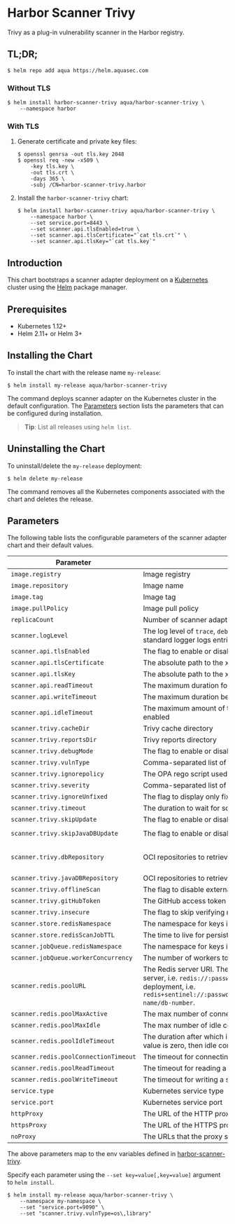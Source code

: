 # Harbor Scanner Trivy

Trivy as a plug-in vulnerability scanner in the Harbor registry.

## TL;DR;

```
$ helm repo add aqua https://helm.aquasec.com
```

### Without TLS

```
$ helm install harbor-scanner-trivy aqua/harbor-scanner-trivy \
    --namespace harbor
```

### With TLS

1. Generate certificate and private key files:
   ```
   $ openssl genrsa -out tls.key 2048
   $ openssl req -new -x509 \
       -key tls.key \
       -out tls.crt \
       -days 365 \
       -subj /CN=harbor-scanner-trivy.harbor
   ```
2. Install the `harbor-scanner-trivy` chart:
   ```
   $ helm install harbor-scanner-trivy aqua/harbor-scanner-trivy \
       --namespace harbor \
       --set service.port=8443 \
       --set scanner.api.tlsEnabled=true \
       --set scanner.api.tlsCertificate="`cat tls.crt`" \
       --set scanner.api.tlsKey="`cat tls.key`"
   ```

## Introduction

This chart bootstraps a scanner adapter deployment on a [Kubernetes](http://kubernetes.io) cluster using the
[Helm](https://helm.sh) package manager.

## Prerequisites

- Kubernetes 1.12+
- Helm 2.11+ or Helm 3+

## Installing the Chart

To install the chart with the release name `my-release`:

```
$ helm install my-release aqua/harbor-scanner-trivy
```

The command deploys scanner adapter on the Kubernetes cluster in the default configuration. The [Parameters](#parameters)
section lists the parameters that can be configured during installation.

> **Tip**: List all releases using `helm list`.

## Uninstalling the Chart

To uninstall/delete the `my-release` deployment:

```
$ helm delete my-release
```

The command removes all the Kubernetes components associated with the chart and deletes the release.

## Parameters

The following table lists the configurable parameters of the scanner adapter chart and their default values.

| Parameter                             | Description                                                                                                                                                                                                                                                                        | Default                                                                  |
|---------------------------------------|------------------------------------------------------------------------------------------------------------------------------------------------------------------------------------------------------------------------------------------------------------------------------------|--------------------------------------------------------------------------|
| `image.registry`                      | Image registry                                                                                                                                                                                                                                                                     | `docker.io`                                                              |
| `image.repository`                    | Image name                                                                                                                                                                                                                                                                         | `aquasec/harbor-scanner-trivy`                                           |
| `image.tag`                           | Image tag                                                                                                                                                                                                                                                                          | `{TAG_NAME}`                                                             |
| `image.pullPolicy`                    | Image pull policy                                                                                                                                                                                                                                                                  | `IfNotPresent`                                                           |
| `replicaCount`                        | Number of scanner adapter Pods to run                                                                                                                                                                                                                                              | `1`                                                                      |
| `scanner.logLevel`                    | The log level of `trace`, `debug`, `info`, `warn`, `warning`, `error`, `fatal` or `panic`. The standard logger logs entries with that level or anything above it                                                                                                                   | `info`                                                                   |
| `scanner.api.tlsEnabled`              | The flag to enable or disable TLS for HTTP                                                                                                                                                                                                                                         | `true`                                                                   |
| `scanner.api.tlsCertificate`          | The absolute path to the x509 certificate file                                                                                                                                                                                                                                     |                                                                          |
| `scanner.api.tlsKey`                  | The absolute path to the x509 private key file                                                                                                                                                                                                                                     |                                                                          |
| `scanner.api.readTimeout`             | The maximum duration for reading the entire request, including the body                                                                                                                                                                                                            | `15s`                                                                    |
| `scanner.api.writeTimeout`            | The maximum duration before timing out writes of the response                                                                                                                                                                                                                      | `15s`                                                                    |
| `scanner.api.idleTimeout`             | The maximum amount of time to wait for the next request when keep-alives are enabled                                                                                                                                                                                               | `60s`                                                                    |
| `scanner.trivy.cacheDir`              | Trivy cache directory                                                                                                                                                                                                                                                              | `/home/scanner/.cache/trivy`                                             |
| `scanner.trivy.reportsDir`            | Trivy reports directory                                                                                                                                                                                                                                                            | `/home/scanner/.cache/reports`                                           |
| `scanner.trivy.debugMode`             | The flag to enable or disable Trivy debug mode                                                                                                                                                                                                                                     | `false`                                                                  |
| `scanner.trivy.vulnType`              | Comma-separated list of vulnerability types. Possible values are `os` and `library`.                                                                                                                                                                                               | `os,library`                                                             |
| `scanner.trivy.ignorepolicy`          | The OPA rego script used by Trivy to evaluate each vulnerability                                                                                                                                                                                                                   | `     `                                                                  |
| `scanner.trivy.severity`              | Comma-separated list of vulnerabilities severities to be displayed                                                                                                                                                                                                                 | `UNKNOWN,LOW,MEDIUM,HIGH,CRITICAL`                                       |
| `scanner.trivy.ignoreUnfixed`         | The flag to display only fixed vulnerabilities                                                                                                                                                                                                                                     | `false`                                                                  |
| `scanner.trivy.timeout`               | The duration to wait for scan completion                                                                                                                                                                                                                                           | `5m0s`                                                                   |
| `scanner.trivy.skipUpdate`            | The flag to enable or disable Trivy DB downloads from GitHub                                                                                                                                                                                                                       | `false`                                                                  |
| `scanner.trivy.skipJavaDBUpdate`      | The flag to enable or disable Trivy Java DB downloads from GitHub                                                                                                                                                                                                                  | `mirror.gcr.io/aquasec/trivy-db,ghcr.io/aquasecurity/trivy-db`           |
| `scanner.trivy.dbRepository`          | OCI repositories to retrieve the trivy vulnerability database from                                                                                                                                                                                                                 | `mirror.gcr.io/aquasec/trivy-java-db,ghcr.io/aquasecurity/trivy-java-db` |
| `scanner.trivy.javaDBRepository`      | OCI repositories to retrieve the Java trivy vulnerability database from                                                                                                                                                                                                            | `false`                                                                  |
| `scanner.trivy.offlineScan`           | The flag to disable external API requests to identify dependencies                                                                                                                                                                                                                 | `false`                                                                  |
| `scanner.trivy.gitHubToken`           | The GitHub access token to download Trivy DB                                                                                                                                                                                                                                       |                                                                          |
| `scanner.trivy.insecure`              | The flag to skip verifying registry certificate                                                                                                                                                                                                                                    | `false`                                                                  |
| `scanner.store.redisNamespace`        | The namespace for keys in the Redis store                                                                                                                                                                                                                                          | `harbor.scanner.trivy:store`                                             |
| `scanner.store.redisScanJobTTL`       | The time to live for persisting scan jobs and associated scan reports                                                                                                                                                                                                              | `1h`                                                                     |
| `scanner.jobQueue.redisNamespace`     | The namespace for keys in the scan jobs queue backed by Redis                                                                                                                                                                                                                      | `harbor.scanner.trivy:job-queue`                                         |
| `scanner.jobQueue.workerConcurrency`  | The number of workers to spin-up for a jobs queue                                                                                                                                                                                                                                  | `1`                                                                      |
| `scanner.redis.poolURL`               | The Redis server URI. The URI supports schemas to connect to a standalone Redis server, i.e. `redis://:password@standalone_host:port/db-number` and Redis Sentinel deployment, i.e. `redis+sentinel://:password@sentinel_host1:port1,sentinel_host2:port2/monitor-name/db-number`. |
| `scanner.redis.poolMaxActive`         | The max number of connections allocated by the Redis connection pool                                                                                                                                                                                                               | `5`                                                                      |
| `scanner.redis.poolMaxIdle`           | The max number of idle connections in the Redis connection pool                                                                                                                                                                                                                    | `5`                                                                      |
| `scanner.redis.poolIdleTimeout`       | The duration after which idle connections to the Redis server are closed. If the value is zero, then idle connections are not closed.                                                                                                                                              | `5m`                                                                     |
| `scanner.redis.poolConnectionTimeout` | The timeout for connecting to the Redis server                                                                                                                                                                                                                                     | `1s`                                                                     |
| `scanner.redis.poolReadTimeout`       | The timeout for reading a single Redis command reply                                                                                                                                                                                                                               | `1s`                                                                     |
| `scanner.redis.poolWriteTimeout`      | The timeout for writing a single Redis command                                                                                                                                                                                                                                     | `1s`                                                                     |
| `service.type`                        | Kubernetes service type                                                                                                                                                                                                                                                            | `ClusterIP`                                                              |
| `service.port`                        | Kubernetes service port                                                                                                                                                                                                                                                            | `8080`                                                                   |
| `httpProxy`                           | The URL of the HTTP proxy server                                                                                                                                                                                                                                                   |                                                                          |
| `httpsProxy`                          | The URL of the HTTPS proxy server                                                                                                                                                                                                                                                  |                                                                          |
| `noProxy`                             | The URLs that the proxy settings do not apply to                                                                                                                                                                                                                                   |                                                                          |

The above parameters map to the env variables defined in [harbor-scanner-trivy](https://github.com/aquasecurity/harbor-scanner-trivy#configuration).

Specify each parameter using the `--set key=value[,key=value]` argument to `helm install`.

```
$ helm install my-release aqua/harbor-scanner-trivy \
    --namespace my-namespace \
    --set "service.port=9090" \
    --set "scanner.trivy.vulnType=os\,library"
```
